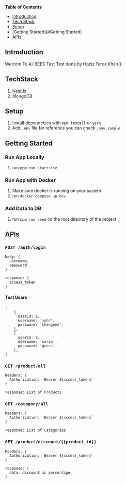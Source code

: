 **Table of Contents**
- [Introduction](#Introduction)
- [Tech Stack](#TechStack)
- [Setup](#Setup)
- [Getting Started](#Getting Started)
- [APIs](#APIs)

## Introduction

Welcom To AI-BEES Test
Test done by Haziz Feroz Khan()

<!-- some small introduction -->

## TechStack
1. NestJs
2. MongoDB

## Setup

1. Install dependecies with `npm install` or `yarn`
2. Add `.env` file for reference you can check `.env.sample`

## Getting Started
### Run App Locally

1. run `npm run start:dev`

### Run App with Docker

1. Make sure docker is running on your system
2. run `docker compuse up dev`

### Add Data to DB
1. run `npm run seed` on the root directory of the project

## APIs
### `POST /auth/login`
```
body: {
  username,
  password
}

response: {
  access_token
}
```
#### Test Users
```
[
    {
      userId: 1,
      username: 'john',
      password: 'changeme',
    },
    {
      userId: 2,
      username: 'maria',
      password: 'guess',
    },
]
```

### `GET /product/all`
```
headers: {
  Authorization: `Bearer ${access_token}`
}

response: List of Products

```

### `GET /category/all`
```
headers: {
  Authorization: `Bearer ${access_token}`
}

response: List of Categories

```

### `GET /product/discount/{{product_id}}`
```
headers: {
  Authorization: `Bearer ${access_token}`
}

response: {
  data: discount in percentage
}

```
